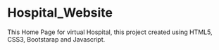 # Hospital_Website
This Home Page for virtual Hospital, this project created using HTML5, CSS3, Bootstarap and Javascript.
